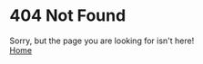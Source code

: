 # 404 Not Found
Sorry, but the page you are looking for isn't here!  
[Home](https://zachyboy12.github.io/zachyboy12.gitub.io/)
